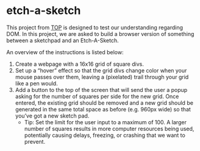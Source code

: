 # etch-a-sketch

This project from [TOP](https://www.theodinproject.com/lessons/foundations-etch-a-sketch) is designed to test our understanding regarding DOM. In this project, we are asked to build a browser version of something between a sketchpad and an Etch-A-Sketch.

An overview of the instructions is listed below:

1. Create a webpage with a 16x16 grid of square divs.
2. Set up a “hover” effect so that the grid divs change color when your mouse passes over them, leaving a (pixelated) trail through your grid like a pen would.
3. Add a button to the top of the screen that will send the user a popup asking for the number of squares per side for the new grid. Once entered, the existing grid should be removed and a new grid should be generated in the same total space as before (e.g. 960px wide) so that you’ve got a new sketch pad.
   * Tip: Set the limit for the user input to a maximum of 100. A larger number of squares results in more computer resources being used, potentially causing delays, freezing, or crashing that we want to prevent.
